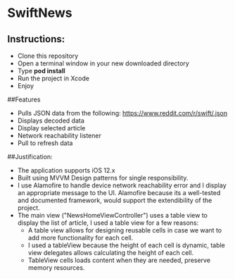 # SwiftNews
## Instructions:
* Clone this repository
* Open a terminal window in your new downloaded directory
* Type **pod install**
* Run the project in Xcode
* Enjoy

##Features
* Pulls JSON data from the following: https://www.reddit.com/r/swift/.json
* Displays decoded data 
* Display selected article 
* Network reachability listener
* Pull to refresh data

##Justification:
- The application supports iOS 12.x
- Built using MVVM Design patterns for single responsibility.
- I use Alamofire to handle device network reachability error and I display an appropriate message to the UI. Alamofire because its a well-tested and documented    framework, would support the extendibility of the project.
- The main view  ("NewsHomeViewController") uses a table view to display the list of article, I used a table view for a few reasons:
   -   A table view allows for designing reusable cells in case we want to add more functionality for each cell.
   -   I used a tableView because the height of each cell is dynamic, table view delegates allows calculating the height of each cell.
   -  TableView cells loads content when they are needed, preserve memory resources.
